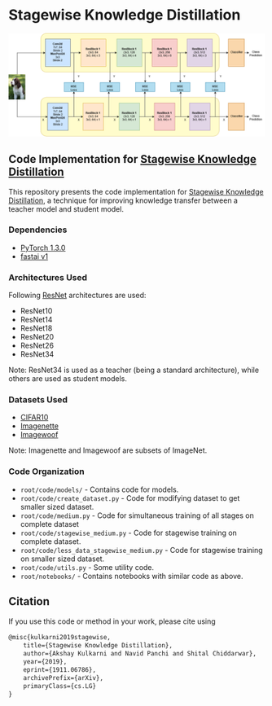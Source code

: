 # Stagewise Knowledge Distillation

![Stagewise Training Procedure](/figures/new_img.png)

## Code Implementation for [Stagewise Knowledge Distillation](https://arxiv.org/abs/1911.06786)
This repository presents the code implementation for [Stagewise Knowledge Distillation](https://arxiv.org/abs/1911.06786), a technique for improving knowledge transfer between a teacher model and student model.

### Dependencies
- [PyTorch 1.3.0](https://pytorch.org/)
- [fastai v1](https://github.com/fastai/fastai/blob/master/README.md#installation)

### Architectures Used
Following [ResNet](https://arxiv.org/abs/1512.03385) architectures are used:
- ResNet10
- ResNet14
- ResNet18
- ResNet20
- ResNet26
- ResNet34

Note: ResNet34 is used as a teacher (being a standard architecture), while others are used as student models.

### Datasets Used
- [CIFAR10](https://www.cs.toronto.edu/~kriz/cifar.html)
- [Imagenette](https://github.com/fastai/imagenette)
- [Imagewoof](https://github.com/fastai/imagenette)

Note: Imagenette and Imagewoof are subsets of ImageNet.

### Code Organization 
- `root/code/models/` - Contains code for models.
- `root/code/create_dataset.py` - Code for modifying dataset to get smaller sized dataset.
- `root/code/medium.py` - Code for simultaneous training of all stages on complete dataset
- `root/code/stagewise_medium.py` - Code for stagewise training on complete dataset.
- `root/code/less_data_stagewise_medium.py` - Code for stagewise training on smaller sized dataset.
- `root/code/utils.py` - Some utility code.
- `root/notebooks/` - Contains notebooks with similar code as above.

## Citation
If you use this code or method in your work, please cite using
```
@misc{kulkarni2019stagewise,
    title={Stagewise Knowledge Distillation},
    author={Akshay Kulkarni and Navid Panchi and Shital Chiddarwar},
    year={2019},
    eprint={1911.06786},
    archivePrefix={arXiv},
    primaryClass={cs.LG}
}
```
